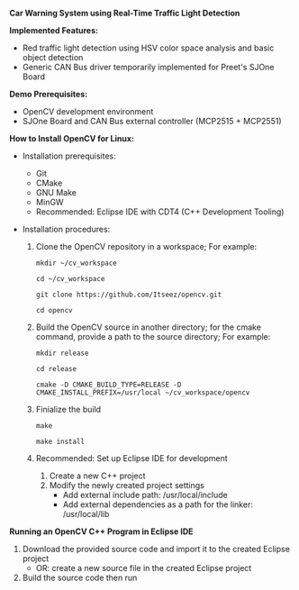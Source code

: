 **Car Warning System using Real-Time Traffic Light Detection**

**Implemented Features:**
- Red traffic light detection using HSV color space analysis and basic object detection
- Generic CAN Bus driver temporarily implemented for Preet's SJOne Board

**Demo Prerequisites:**
- OpenCV development environment
- SJOne Board and CAN Bus external controller (MCP2515 + MCP2551)

**How to Install OpenCV for Linux:**
- Installation prerequisites:
    - Git
    - CMake
    - GNU Make
    - MinGW
    - Recommended: Eclipse IDE with CDT4 (C++ Development Tooling)

- Installation procedures:

    1. Clone the OpenCV repository in a workspace; For example:

        `mkdir ~/cv_workspace`

        `cd ~/cv_workspace`

        `git clone https://github.com/Itseez/opencv.git`

        `cd opencv`

    2.  Build the OpenCV source in another directory; for the cmake command, provide a path to the source directory; For     example:

        `mkdir release`

        `cd release`

        `cmake -D CMAKE_BUILD_TYPE=RELEASE -D CMAKE_INSTALL_PREFIX=/usr/local ~/cv_workspace/opencv`

    3. Finialize the build

        `make`
        
        `make install`
        
    4. Recommended: Set up Eclipse IDE for development
        1. Create a new C++ project
        2. Modify the newly created project settings
            - Add external include path: /usr/local/include
            - Add external dependencies as a path for the linker: /usr/local/lib

**Running an OpenCV C++ Program in Eclipse IDE**

1. Download the provided source code and import it to the created Eclipse project
    - OR: create a new source file in the created Eclipse project
2. Build the source code then run

